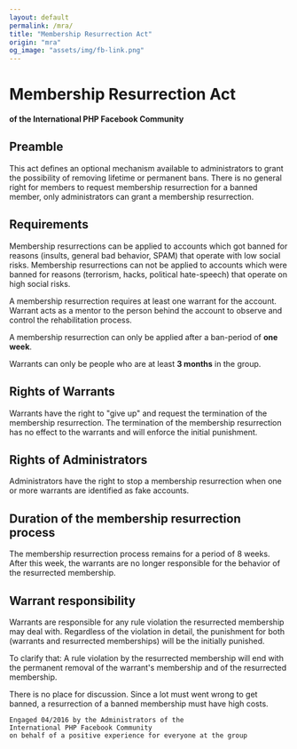 ```yaml
---
layout: default
permalink: /mra/
title: "Membership Resurrection Act"
origin: "mra"
og_image: "assets/img/fb-link.png"
---
```


# Membership Resurrection Act

**of the International PHP Facebook Community**

## Preamble

This act defines an optional mechanism available to administrators to grant the
possibility of removing lifetime or permanent bans. There is no general right for
members to request membership resurrection for a banned member, only administrators
can grant a membership resurrection.

## Requirements

Membership resurrections can be applied to accounts which got banned for reasons
(insults, general bad behavior, SPAM) that operate with low social risks.
Membership resurrections can not be applied to accounts which were banned for
reasons (terrorism, hacks, political hate-speech) that operate on high social
risks.

A membership resurrection requires at least one warrant for the account. Warrant
acts as a mentor to the person behind the account to observe and control the
rehabilitation process.

A membership resurrection can only be applied after a ban-period of **one week**.

Warrants can only be people who are at least **3 months** in the group.

## Rights of Warrants

Warrants have the right to "give up" and request the termination of the membership
resurrection. The termination of the membership resurrection has no effect to the
warrants and will enforce the initial punishment.

## Rights of Administrators

Administrators have the right to stop a membership resurrection when one or more
warrants are identified as fake accounts.

## Duration of the membership resurrection process

The membership resurrection process remains for a period of 8 weeks. After this
week, the warrants are no longer responsible for the behavior of the resurrected
membership.

## Warrant responsibility

Warrants are responsible for any rule violation the resurrected membership may
deal with. Regardless of the violation in detail, the punishment for both
(warrants and resurrected memberships) will be the initially punished.

To clarify that: A rule violation by the resurrected membership will end with the
permanent removal of the warrant's membership and of the resurrected membership.

There is no place for discussion. Since a lot must went wrong to get banned, a
resurrection of a banned membership must have high costs.

```text
Engaged 04/2016 by the Administrators of the
International PHP Facebook Community
on behalf of a positive experience for everyone at the group
```
